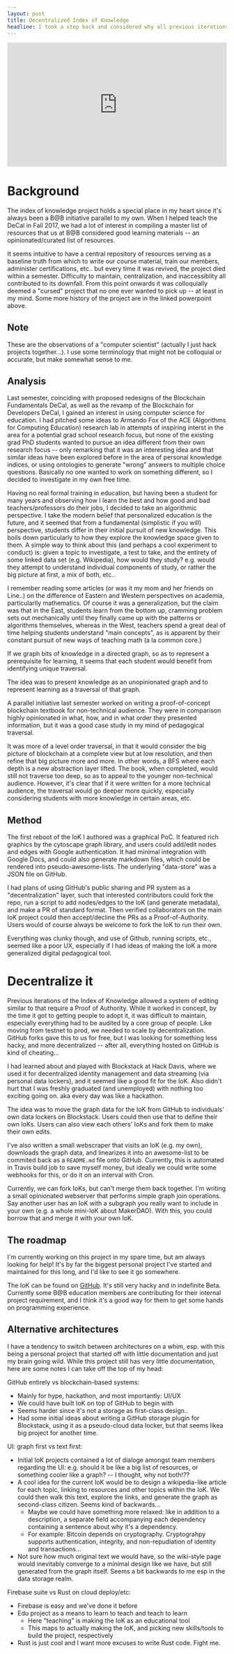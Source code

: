 ```yaml
---
layout: post
title: Decentralized Index of Knowledge
headline: I took a step back and considered why all previous iterations of the Index of Knowledge projects have failed, and deduced that it just needs to be shoved into a blockchain...
---
```


<div style="position:relative;padding-top:56.25%;">
    <iframe src="https://docs.google.com/presentation/d/e/2PACX-1vQ4EQbKi0CNdFha5URL9QkFhKnJdpqBPdtbp7tPYTIFEg8t1u72gwNkz2ImviXo4iMlxPHtP2aKn4KX/embed?start=false&loop=false&delayms=3000" frameborder="0" style="position:absolute;top:0;left:0;width:100%;height:100%;"
    allowfullscreen="true" mozallowfullscreen="true" webkitallowfullscreen="true"></iframe>
</div>

# Background 

The index of knowledge project holds a special place in my heart since it's always been a B@B initiative parallel to my own. When I helped teach the DeCal in Fall 2017, we had a lot of interest in compiling a master list of resources that us at B@B considered good learning materials -- an opinionated/curated list of resources. 

It seems intuitive to have a central repository of resources serving as a baseline truth from which to write our course material, train our members, administer certifications, etc.. but every time it was revived, the project died within a semester. Difficulty to maintain, centralization, and inaccessiblity all contributed to its downfall. From this point onwards it was colloquially deemed a "cursed" project that no one ever wanted to pick up -- at least in my mind. Some more history of the project are in the linked powerpoint above. 

## Note

These are the observations of a "computer scientist" (actually I just hack projects together...). I use some terminology that might not be colloquial or accurate, but make somewhat sense to me.

## Analysis

Last semester, coinciding with proposed redesigns of the Blockchain Fundamentals DeCal, as well as the revamp of the Blockchain for Developers DeCal, I gained an interest in using computer science for education. I had pitched some ideas to Armando Fox of the ACE (Algorithms for Computing Education) research lab in attempts of inspiring interst in the area for a potential grad school research focus, but none of the existing grad PhD students wanted to pursue an idea different from their own research focus -- only remarking that it was an interesting idea and that similar ideas have been explored before in the area of personal knowledge indices, or using ontologies to generate "wrong" answers to multiple choice questions. Basically no one wanted to work on something different, so I decided to investigate in my own free time.

Having no real formal training in education, but having been a student for many years and observing how I learn the best and how good and bad teachers/professors do their jobs, I decided to take an algorithmic perspective. I take the modern belief that personalized education is the future, and it seemed that from a fundamental (simplistic if you will) perspective, students differ in their initial pursuit of new knowledge. This boils down particularly to how they explore the knowledge space given to them. A simple way to think about this (and perhaps a cool experiment to conduct) is: given a topic to investigate, a test to take, and the entirety of some linked data set (e.g. Wikipedia), how would they study? e.g. would they attempt to understand individual components of study, or rather the big picture at first, a mix of both, etc.. 

I remember reading some articles (or was it my mom and her friends on Line..) on the difference of Eastern and Western perspectives on academia, particularlly mathematics. Of course it was a generalization, but the claim was that in the East, students learn from the bottom up, cramming problem sets out mechanically until they finally came up with the patterns or algorithms themselves, whereas in the West, teachers spend a great deal of time helping students understand "main concepts", as is apparent by their constant pursuit of new ways of teaching math (a la common core.)

If we graph bits of knowledge in a directed graph, so as to represent a prerequisite for learning, it seems that each student would benefit from identifying unique traversal. 

<div class="message">
    The idea was to present knowledge as an unopinionated graph and to represent learning as a traversal of that graph.
</div>

A parallel initiative last semester worked on writing a proof-of-concept blockchain textbook for non-technical audience. They were in comparison highly opinionated in what, how, and in what order they presented information, but it was a good case study in my mind of pedagogical traversal. 

It was more of a level order traversal, in that it would consider the big picture of blockchain at a complete view but at low resolution, and then refine that big picture more and more. In other words, a BFS where each depth is a new abstraction layer lifted. The book, when completed, would still not traverse too deep, so as to appeal to the younger non-technical audience. However, it's clear that if it were written for a more technical audience, the traversal would go deeper more quickly, especially considering students with more knowledge in certain areas, etc.


## Method

The first reboot of the IoK I authored was a graphical PoC. It featured rich graphics by the cytoscape graph library, and users could add/edit nodes and edges with Google authentication. It had minimal integration with Google Docs, and could also generate markdown files, which could be rendered into pseudo-awesome-lists. The underlying "data-store" was a JSON file on GitHub.

I had plans of using GitHub's public sharing and PR system as a "decentralization" layer, such that interested contributors could fork the repo, run a script to add nodes/edges to the IoK (and generate metadata), and make a PR of standard format. Then verified collaborators on the main IoK project could then accept/decline the PRs as a Proof-of-Authority. Users would of course always be welcome to fork the IoK to run their own.

Everything was clunky though, and use of Github, running scripts, etc., seemed like a poor UX, especially if I had ideas of making the IoK a more generalized digital pedagogical tool.

# Decentralize it 

Previous iterations of the Index of Knowledge allowed a system of editing similar to that require a Proof of Authority. While it worked in concept, by the time it got to getting people to adopt it, it was difficult to maintain, especially everything had to be audited by a core group of people. Like moving from testnet to prod, we needed to scale by decentralization. GitHub forks gave this to us for free, but I was looking for something less hacky, and more decentralized -- after all, everything hosted on GitHub is kind of cheating...

I had learned about and played with Blockstack at Hack Davis, where we used it for decentralized identity management and data streaming (via personal data lockers), and it seemed like a good fit for the IoK. Also didn't hurt that I was freshly graduated (and unemployed) with nothing too exciting going on. aka every day was like a hackathon.

The idea was to move the graph data for the IoK from GitHub to individuals' own data lockers on Blockstack. Users could then use that to define their own IoKs. Users can also view each others' IoKs and fork them to make their own edits.

I've also written a small webscraper that visits an IoK (e.g. my own), downloads the graph data, and linearizes it into an awesome-list to be commited back as a `README.md` file onto GitHub. Currently, this is automated in Travis build job to save myself money, but ideally we could write some webhooks for this, or do it on an interval with Cron.

Currently, we can fork IoKs, but can't merge them back together. I'm writing a small opinionated webserver that performs simple graph join operations. Say another user has an IoK with a subgraph you really want to include in your own (e.g. a whole mini-IoK about MakerDAO). With this, you could borrow that and merge it with your own IoK.

## The roadmap

I'm currently working on this project in my spare time, but am always looking for help! It's by far the biggest personal project I've started and maintained for this long, and I'd like to see it go somewhere.

The IoK can be found on [GitHub](https://github.com/rustielin/iok/). It's still very hacky and in indefinite Beta. Currently some B@B education members are contributing for their internal project requirement, and I think it's a good way for them to get some hands on programming experience.

## Alternative architectures

I have a tendency to switch between architectures on a whim, esp. with this being a personal project that started off with little documentation and just my brain going wild. While this project still has very little documentation, here are some notes I can take off the top of my head:

GitHub entirely vs blockchain-based systems:

* Mainly for hype, hackathon, and most importantly: UI/UX
* We could have built IoK on top of GitHub to begin with
* Seems harder since it's not a storage as first-class design.. 
* Had some initial ideas about writing a GitHub storage plugin for Blockstack, using it as a pseudo-cloud data locker, but that seems likea big project for another time.

UI: graph first vs text first:

* Initial IoK projects contained a lot of dialoge amongst team members regarding the UI: e.g. should it be like a big list of resources, or something cooler like a graph? -- I thought, why not both!??
* A cool idea for the current IoK would be to design a wikipedia-like article for each topic, linking to resources and other topics within the IoK. We could then walk this text, explore the links, and generate the graph as second-class citizen. Seems kind of backwards... 
  * Maybe we could have something more relaxed: like in addition to a description, a separate field accompanying each dependency containing a sentence about why it's a dependency. 
  * For example: Bitcoin depends on cryptography. Cryptograhpy supports authentication, integrity, and non-repudiation of identity and transactions...
* Not sure how much original text we would have, so the wiki-style page would inevitably converge to a minimal design like we have, but still generated from the graph itself. Seems a bit backwards to me esp in the data storage realm.

Firebase suite vs Rust on cloud deploy/etc:

* Firebase is easy and we've done it before
* Edu project as a means to learn to teach and teach to learn
  * Here "teaching" is making the IoK as an educational tool
  * This maps to actually making the IoK, and picking new skills/tools to build the project, respectively
* Rust is just cool and I want more excuses to write Rust code. Fight me.

